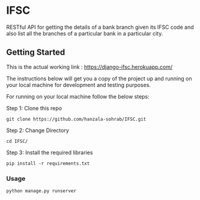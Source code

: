 # IFSC
RESTful API for getting the details of a bank branch given its IFSC code and also list all the branches of a particular bank in a particular city.

## Getting Started
This is the actual working link : https://django-ifsc.herokuapp.com/

The instructions below will get you a copy of the project up and running on your local machine for development and testing purposes.


For running on your local machine  follow the below steps:


Step 1: Clone this repo 

```
git clone https://github.com/hanzala-sohrab/IFSC.git
```

Step 2: Change Directory

```
cd IFSC/
```

Step 3: Install the required libraries

```
pip install -r requirements.txt
```

### Usage
```
python manage.py runserver

